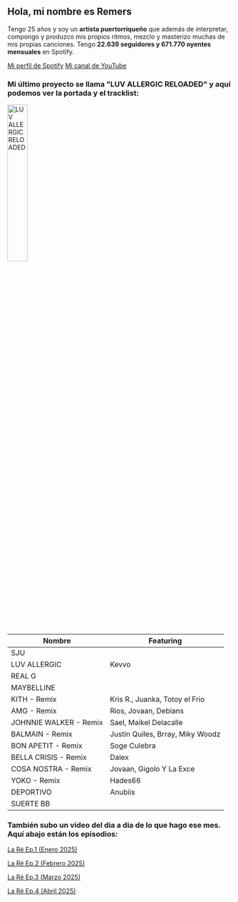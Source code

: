 ## Hola, mi nombre es Remers

Tengo 25 años y soy un **artista puertorriqueño** que además de interpretar, compongo y produzco mis propios ritmos, mezclo y masterizo muchas de mis propias canciones. Tengo **22.639 seguidores y 671.770 oyentes mensuales** en Spotify.

[Mi perfil de Spotify](https://open.spotify.com/intl-es/artist/5bVgn8ImAnQDIB1NjxfSvb)
[Mi canal de YouTube](https://www.youtube.com/@remerstv/featured)

### Mi último proyecto se llama **"LUV ALLERGIC RELOADED"** y aquí podemos ver la portada y el tracklist:

<a href='https://open.spotify.com/album/4LwJs7StXzrwsQTAuGhu6G' target='_blank'>
  <img width='30%' src='https://i.ibb.co/yFFjGzD5/Captura-de-pantalla-2025-05-28-104306.png' alt='LUV ALLERGIC RELOADED' />
</a>

| Nombre | Featuring |
|----------|-------|
| SJU      |       |
| LUV ALLERGIC   | Kevvo |
| REAL G      |       |
| MAYBELLINE      |       |
| KITH - Remix      | Kris R., Juanka, Totoy el Frio |
| AMG - Remix      | Rios, Jovaan, Debians |
| JOHNNIE WALKER - Remix      | Sael, Maikel Delacalle |
| BALMAIN - Remix | Justin Quiles, Brray, Miky Woodz |
| BON APETIT - Remix | Soge Culebra |
| BELLA CRISIS - Remix | Dalex |
| COSA NOSTRA - Remix | Jovaan, Gigolo Y La Exce |
| YOKO - Remix | Hades66 |
| DEPORTIVO | Anubiis |
| SUERTE BB |  |

### También subo un video del dia a dia de lo que hago ese mes. Aquí abajo están los episodios:

[La Ré Ep.1 (Enero 2025)](https://www.youtube.com/watch?v=TyiZAvcL7aI)

[La Ré Ep.2 (Febrero 2025)](https://www.youtube.com/watch?v=CK_QC-glVsM)

[La Ré Ep.3 (Marzo 2025)](https://www.youtube.com/watch?v=tV48bYUI3jA)

[La Ré Ep.4 (Abril 2025)](https://www.youtube.com/watch?v=qa3_le4K6gE)
